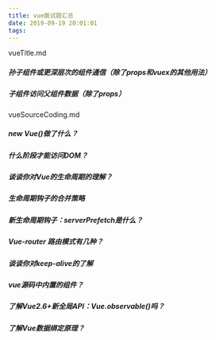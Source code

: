 ```yaml
---
title: vue面试题汇总
date: 2019-09-19 20:01:01
tags:
---
```

vueTitle.md
##### 孙子组件或更深层次的组件通信（除了props和vuex的其他用法）
##### 子组件访问父组件数据（除了props）
vueSourceCoding.md



##### new Vue()做了什么？
##### 什么阶段才能访问DOM？
##### 谈谈你对Vue的生命周期的理解？
##### 生命周期钩子的合并策略
##### 新生命周期钩子：serverPrefetch是什么？
##### Vue-router 路由模式有几种？
##### 谈谈你对keep-alive的了解
##### vue源码中内置的组件？
##### 了解Vue2.6+新全局API：Vue.observable()吗？
##### 了解Vue数据绑定原理？